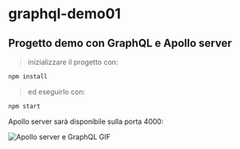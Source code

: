# graphql-demo01
## Progetto demo con GraphQL e Apollo server

> inizializzare il progetto con:
```bash
npm install
```
> ed eseguirlo con:
```bash
npm start
```
Apollo server sarà disponibile sulla porta 4000:

![Apollo server e GraphQL GIF](https://ars283.files.wordpress.com/2020/03/last.png)
